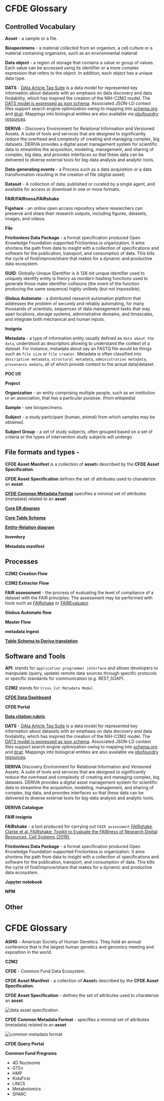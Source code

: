 # CFDE Glossary

## Controlled Vocabulary

**Asset** - a sample or a file.

**Biospecimens** - a material collected from an organism, a cell culture or a material containing organisms, such as an environmental material 

**Data object** - a region of storage that contains a value or group of values. Each value can be accessed using its identifier or a more complex expression that refers to the object. In addition, each object has a unique data type.

**DATS** - [DAta Article Tag Suite](https://github.com/datatagsuite/README) is a data model for represented key information about datasets with an emphasis on data discovery and data findability, which has inspired the creation of the NIH-C2M2 model. The [DATS model is expressed as json schema](https://datatagsuite.github.io/docs/html/dats.html). Associated JSON-LD context files support search engine optimization owing to mapping into [schema.org](https://schema.org) and [dcat](://www.w3.org/TR/vocab-dcat-2/). Mappings into biological entities are also available via [obofoundry resources](http://www.obofoundry.org). 

**DERIVA** - Discovery Environment for Relational Information and Versioned Assets. A suite of tools and services that are designed to significantly reduce the overhead and complexity of creating and managing complex, big datasets. DERIVA provides a digital asset management system for scientific data to streamline the acquisition, modeling, management, and sharing of complex, big data, and provides interfaces so that these data can be delivered to diverse external tools for big-data analysis and analytic tools.

**Data-generating events** - a Process such as a data acquisition or a data transformation resulting in the creation of file (digital asset)

**Dataset** - A collection of data, published or curated by a single agent, and available for access or download in one or more formats.

**FAIR/FAIRness/FAIRshake** 

**Figshare** - an online open access repository where researchers can preserve and share their research outputs, including figures, datasets, images, and videos.

**File**

**Frictionless Data Package** - a format specification produced Open Knowledge Foundation supported Frictionless.io organization. It aims shortens the path from data to insight with a collection of specifications and software for the publication, transport, and consumption of data. This kills the cycle of find/improve/share that makes for a dynamic and productive data ecosystem.

**GUID**: Globally-Unique IDentifier is A 128-bit unique identifier used to uniquely identify entity is theory as mordern hashing functions used to generate those make identifier collisions (the event of the function producing the same sequence) highly unlikely (but not impossible).

**Globus Automate** - a distributed research automation platform that addresses the problem of securely and reliably automating, for many thousands of scientists, sequences of data management tasks that may span locations, storage systems, administrative domains, and timescales, and integrate both mechanical and human inputs.

**Insignia**

**Metadata** - a type of information entity usually defined as `data about the data`, understood as descriptors allowing to understand the context of a dataset. For instance, metadata about say an FASTQ file would be things such as `file size` or `file creator`. Metadata is often classified into `descriptive metadata`, `structural metadata`, `administrative metadata`, `provenance medata`, all of which provide context to the actual data|dataset.

**POC I/II**

**Project** 

**Organization** - an entity comprising multiple people, such as an institution or an association, that has a particular purpose. (from wikipedia)

**Sample** - see biospecimens.

**Subject** - a study participant (human, animal) from which samples may be obtained.

**Subject Group** - a set of study subjects, often grouped based on a set of criteria or the types of intervention study subjects will undergo.


## File formats and types - 

**CFDE Asset Manifest** is a collection of **asset**s described by the **CFDE Asset Specification**.

**CFDE Asset Specification** defines the set of attributes used to charaterize an **asset**.

**[CFDE Common Metadata Format](https://fair-research.org/deliverables/cfde-metadata-format.html)** specifies a minimal set of attributes (metadata) related to an **asset**

**[Core ER diagram](https://github.com/nih-cfde/cfde-deriva/blob/2019-08/diagrams/cfde-core-model.png)**

**[Core Table Schema](https://github.com/nih-cfde/cfde-deriva/blob/2019-08/table-schema/cfde-core-model.json)**

**[Entity-Relation diagram](https://github.com/nih-cfde/cfde-deriva/blob/2019-10/extractors_and_metadata.GTEx/cfde-core-model.2019.10.21.1430.png)**

**Inventory**

**Metadata manifest**


## Processes

**C2M2 Creation Flow**

**C2M2 Extractor Flow**

**FAIR assessment** - the process of evaluating the level of compliance of a dataset with the FAIR principles. The assessment may be performed with tools such as [FAIRshake](https://fairshake.cloud) or [FAIREvaluator](https://fairsharing.github.io/FAIR-Evaluator-FrontEnd/#!/)

**Globus Automate flow**

**Master Flow**

**metadata ingest**

**[Table Schema to Deriva translation](https://github.com/nih-cfde/cfde-deriva/blob/2019-08/examples/tableschema_to_deriva.py)**



## Software and Tools

**API**: stands for `application programmer interface` and allows developers to manipulate (query, update) remote data sources through specific protocols or specific standards for communication (e.g. REST,SOAP).

**C2M2** stands for `Cross Cut Metadata Model` 

**[CFDE Data Dashboard](https://cfde.derivacloud.org/deriva-webapps/plot/)**

**CFDE Portal**

**[Data citation rubric](https://github.com/nih-cfde/FAIR/blob/master/Demos/FAIRAssessment/data_citation_rubric.py)**

**DATS** - [DAta Article Tag Suite](https://github.com/datatagsuite/README) is a data model for represented key information about datasets with an emphasis on data discovery and data findability, which has inspired the creation of the NIH-C2M2 model. The [DATS model is expressed as json schema](https://datatagsuite.github.io/docs/html/dats.html). Associated JSON-LD context files support search engine optimization owing to mapping into [schema.org](https://schema.org) and [dcat](://www.w3.org/TR/vocab-dcat-2/). Mappings into biological entities are also available via [obofoundry resources](http://www.obofoundry.org). 

**DERIVA**  Discovery Environment for Relational Information and Versioned Assets. A suite of tools and services that are designed to significantly reduce the overhead and complexity of creating and managing complex, big datasets. DERIVA provides a digital asset management system for scientific data to streamline the acquisition, modeling, management, and sharing of complex, big data, and provides interfaces so that these data can be delivered to diverse external tools for big-data analysis and analytic tools.

**DERIVA Catalogue**

**FAIR insignia** 

**FAIRshake** - a tool produced for carrying out `FAIR assessment` [FAIRshake](https://fairshake.cloud). [Clarke et al. FAIRshake: Toolkit to Evaluate the FAIRness of Research Digital Resources, Cell Systems (2019),](https://doi.org/10.1016/j.cels.2019.09.011)

**Frictionless Data Package** - a format specification produced Open Knowledge Foundation supported Frictionless.io organization. It aims shortens the path from data to insight with a collection of specifications and software for the publication, transport, and consumption of data. This kills the cycle of find/improve/share that makes for a dynamic and productive data ecosystem.

**Jupyter notebook**

**NPM** 


## Other

# CFDE Glossary

**ASHG** - American Society of Human Genetics. They hold an annual conference that is the largest human genetics and genomics meeting and exposition in the world.


**C2M2** 

**CFDE** - Common Fund Data Ecosystem.

**CFDE Asset Manifest** - a collection of **Asset**s described by the **CFDE Asset Specification**.

**CFDE Asset Specification** - defines the set of attributes used to charaterize an **asset**.

![data asset specification](https://user-images.githubusercontent.com/40363469/66134046-ac16bc80-e5c5-11e9-9b30-66407a3446e5.png)

**CFDE Common Metadata Format** - specifies a minimal set of attributes (metadata) related to an **asset**

![common metadata format](https://user-images.githubusercontent.com/40363469/66134031-a8833580-e5c5-11e9-9cc8-5e4b275fa20c.png)

**CFDE Query Portal**

**Common Fund Programs**
  * 4D Nucleome
  * GTEx
  * HMP
  * KidsFirst
  * LINCS
  * Metabolomics
  * SPARC




